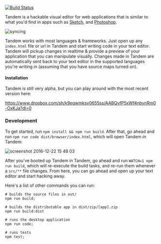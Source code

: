 [![Build Status](https://travis-ci.com/crcn/tandem.svg?token=36W5GEcyRPyiCuMVDHBJ&branch=master)](https://travis-ci.com/crcn/tandem)

Tandem is a hackable visual editor for web applications that is similar to what you'd find in apps such as [Sketch](https://www.sketchapp.com/), and [Photoshop](http://www.adobe.com/products/photoshop.html). 

![syncing](https://cloud.githubusercontent.com/assets/757408/21443430/c412ff9a-c86a-11e6-9e36-71df05a94ea0.gif)

Tandem works with most languages & frameworks. Just open up any `index.html` file or url in Tandem and start writing code in your text editor. Tandem will
pickup changes in realtime & provide a preview of your application that you can manipulate visually. Changes made in Tandem are automatically sent
back to your text editor in the supported languages you're writing in (assuming that you have source maps turned on).

#### Installation

Tandem is still very alpha, but you can play around with the most recent version here: 

https://www.dropbox.com/sh/k9eqwmksv0655ss/AABQyfP5xWf4nbynRm0-OxKJa?dl=0

### Development

To get started, run `npm install && npm run build`. After that, go ahead and run `npm run code dist/browser/index.html`, which will open Tandem *in* Tandem:

![screenshot 2016-12-22 15 48 03](https://cloud.githubusercontent.com/assets/757408/21441581/679e80ba-c85e-11e6-8989-67c7220be905.png)

After you've booted up Tandem in Tandem, go ahead and run `WATCH=1 npm run build`, which will re-execute the build tasks, and re-run them whenever a `src/**` file changes. From here, you
can go ahead and open up your text editor and start hacking away.

Here's a list of other commands you can run:

```
# builds the source files in out/
npm run build;  

# builds the distributable app in dist/zip/[app].zip
npm run build:dist 

# runs the desktop application
npm run code;  

# runs tests
npm test; 
```
